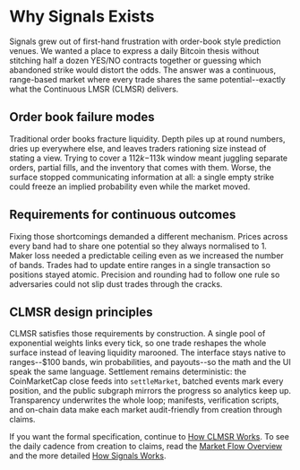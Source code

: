 # Why Signals Exists

Signals grew out of first-hand frustration with order-book style prediction venues. We wanted a place to express a daily Bitcoin thesis without stitching half a dozen YES/NO contracts together or guessing which abandoned strike would distort the odds. The answer was a continuous, range-based market where every trade shares the same potential--exactly what the Continuous LMSR (CLMSR) delivers.

## Order book failure modes

Traditional order books fracture liquidity. Depth piles up at round numbers, dries up everywhere else, and leaves traders rationing size instead of stating a view. Trying to cover a $112k-$113k window meant juggling separate orders, partial fills, and the inventory that comes with them. Worse, the surface stopped communicating information at all: a single empty strike could freeze an implied probability even while the market moved.

## Requirements for continuous outcomes

Fixing those shortcomings demanded a different mechanism. Prices across every band had to share one potential so they always normalised to 1. Maker loss needed a predictable ceiling even as we increased the number of bands. Trades had to update entire ranges in a single transaction so positions stayed atomic. Precision and rounding had to follow one rule so adversaries could not slip dust trades through the cracks.

## CLMSR design principles

CLMSR satisfies those requirements by construction. A single pool of exponential weights links every tick, so one trade reshapes the whole surface instead of leaving liquidity marooned. The interface stays native to ranges--$100 bands, win probabilities, and payouts--so the math and the UI speak the same language. Settlement remains deterministic: the CoinMarketCap close feeds into `settleMarket`, batched events mark every position, and the public subgraph mirrors the progress so analytics keep up. Transparency underwrites the whole loop; manifests, verification scripts, and on-chain data make each market audit-friendly from creation through claims.

If you want the formal specification, continue to [How CLMSR Works](../mechanism/overview.md). To see the daily cadence from creation to claims, read the [Market Flow Overview](./market-flow-overview.md) and the more detailed [How Signals Works](./how-it-works.md).
